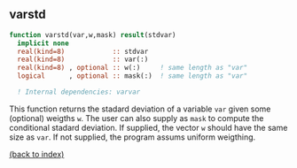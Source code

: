 ## varstd

```fortran
function varstd(var,w,mask) result(stdvar)
  implicit none
  real(kind=8)            :: stdvar
  real(kind=8)            :: var(:)
  real(kind=8) , optional :: w(:)     ! same length as "var"
  logical      , optional :: mask(:)  ! same length as "var"

  ! Internal dependencies: varvar
```

This function returns the stadard deviation of a variable ```var``` given some (optional) weigths ```w```. The user can also supply as ```mask``` to compute the conditional stadard deviation. If supplied, the vector ```w``` should have the same size as ```var```. If not supplied, the program assums uniform weigthing.

[(back to index)](inicio.md)